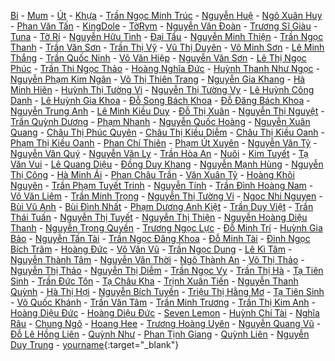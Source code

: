 [Bi](#bi) - 
[Mum](#mum) - 
[Út](#ut) - 
[Khựa](#) - 
[Trần Ngọc Minh Trúc](#) - 
[Nguyễn Huệ](#) - 
[Ngô Xuân Huy](#) - 
[Phan Văn Tấn](#) - 
[KingDole](#) - 
[TờRym](#) - 
[Nguyễn Văn Đoàn](#) - 
[Trương Sĩ Giàu](#) - 
[Tuna](#) - 
[Tờ Rí](#) - 
[Nguyễn Hữu Tình](#) - 
[Đại Tẩu](#) - 
[Nguyễn Minh Thiện](#) - 
[Trần Ngọc Thanh](#) - 
[Trần Văn Sơn](#) - 
[Trần Thị Vỹ](#) - 
[Vũ Thị Duyên](#) - 
[Võ Minh Sơn](#) - 
[Lê Minh Thắng](#) - 
[Trần Quốc Ninh](#) - 
[Võ Văn Hiệp](#) - 
[Nguyễn Văn Sơn](#) - 
[Lê Thị Ngọc Phúc](#) - 
[Trần Thi Ngọc Thảo](#) - 
[Hoàng Nghĩa Đức](#) - 
[Huỳnh Thanh Như Ngọc](#) - 
[Nguyễn Phạm Kim Ngân](#) - 
[Võ Thị Thiên Trang](#) - 
[Nguyễn Gia Khang](#) - 
[Hà Minh Hiên](#) - 
[Huỳnh Thị Tường Vi](#) - 
[Nguyễn Thị Tường Vy](#) - 
[Lê Huỳnh Công Danh](#) - 
[Lê Huỳnh Gia Khoa](#) - 
[Đỗ Song Bách Khoa](#) - 
[Đỗ Đăng Bách Khoa](#) - 
[Nguyễn Trung Anh](#) - 
[Lê Minh Kiều Duy](#) - 
[Đỗ Thị Xuân](#) - 
[Nguyễn Thị Nguyệt](#) - 
[Trần Quỳnh Dương](#) - 
[Phạm Nhanh](#) - 
[Nguyễn Quốc Hoàng](#) - 
[Nguyễn Xuân Quang](#) - 
[Châu Thị Phúc Quyên](#) - 
[Châu Thị Kiều Diễm](#) - 
[Châu Thị Kiều Oanh](#) - 
[Phạm Thị Kiều Oanh](#) - 
[Phan Chí Thiên](#) - 
[Phạm Út Xuyên](#) - 
[Nguyễn Văn Tỹ](#) - 
[Nguyễn Văn Quý](#) - 
[Nguyễn Văn Ly](#) - 
[Trần Hòa An](#) - 
[Nuôi](#) - 
[Kim Tuyết](#) - 
[Tạ Văn Vui](#) - 
[Lê Quang Diệu](#) - 
[Đồng Duy Khang](#) - 
[Nguyễn Mạnh Hùng](#) - 
[Nguyễn Thị Công](#) - 
[Hà Minh Ái](#) - 
[Phan Châu Trần](#) - 
[Văn Xuân Tỹ](#) - 
[Hoàng Khôi Nguyên](#) - 
[Trần Phạm Tuyết Trinh](#) - 
[Nguyễn Tính](#) - 
[Trần Đình Hoàng Nam](#) - 
[Võ Văn Liêm](#) - 
[Trần Minh Trọng](#) - 
[Nguyễn Thị Tường Vi](#) - 
[Ngoc Nhi Nguyen](#) - 
[Bùi Vũ Anh](#) - 
[Bùi Đình Nhất](#) - 
[Phạm Dương Anh Kiệt](#) - 
[Trần Duy Việt](#) - 
[Trần Thái Tuấn](#) - 
[Nguyễn Thị Tuyết](#) - 
[Nguyễn Thị Thiện](#) - 
[Nguyễn Hoàng Diệu Thanh](#) - 
[Nguyễn Trọng Quyền](#) - 
[Trương Ngọc Lực](#) - 
[Đỗ Minh Trí](#) - 
[Huỳnh Gia Bảo](#) - 
[Nguyễn Tấn Tài](#) - 
[Trần Ngọc Đăng Khoa](#) - 
[Đỗ Minh Tài](#) - 
[Đinh Ngọc Bích Trâm](#) - 
[Hoàng Đức](#) - 
[Võ Văn Vũ](#) - 
[Trần Ngọc Dung](#) - 
[Lê Kì Tâm](#) - 
[Nguyễn Thành Tâm](#) - 
[Nguyễn Văn Thời](#) - 
[Ngô Thành An](#) - 
[Võ Thị Thảo](#) - 
[Nguyễn Thị Thảo](#) - 
[Nguyễn Thị Diễm](#) - 
[Trần Ngọc Vy](#) - 
[Trần Thị Hà](#) - 
[Tạ Tiên Sinh](#) - 
[Trần Đức Tôn](#) - 
[Tạ Châu Kha](#) - 
[Trịnh Xuân Tiến](#) - 
[Nguyễn Thanh Quỳnh](#) - 
[Hà Thị Hợi](#) - 
[Nguyễn Bích Tuyền](#) - 
[Triệu Thị Hằng Mơ](#) - 
[Tạ Tiên Sinh](#) - 
[Võ Quốc Khánh](#) - 
[Trần Văn Tâm](#) - 
[Trần Minh Trương](#) - 
[Trần Thị Kim Anh](#) - 
[Hoàng Diệu Đức](#) - 
[Hoàng Diệu Đức](#) - 
[Seven Lemon](#) - 
[Huỳnh Chí Tài](#) - 
[Nghĩa Râu](#) - 
[Chung Ngô](#) - 
[Hoang Hee](#) - 
[Trương Hoàng Uyên](#) - 
[Nguyễn Quang Vũ](#) - 
[Đỗ Lê Hồng Liên](#) - 
[Quỳnh Như](#) - 
[Phan Tịnh Giang](#) - 
[Quỳnh Liên](#) - 
[Nguyễn Duy Trung](#) - 
[yourname](https://github.com/trungx/bilog/edit/master/people.md){:target="_blank"}